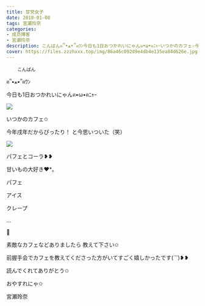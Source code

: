 ```yaml
---
title: 甘党女子
date: 2018-01-08
tags: 宮瀬玲奈
categories: 
- 成员博客
- 宮瀬玲奈
description: こんばんฅ՞•ﻌ•՞ฅﾜﾝ今日も1日おつかれいにゃんฅ•ω•ฅﾆｬｰいつかのカフェ✩今年戌年だからぴったり！と今思いついた（笑）パフェとコーラ❥❥...
cover: https://files.zzzhxxx.top/img/86a46c092d9e4db4e135ea84d626e.jpg 
---
```


        こんばん

ฅ՞•ﻌ•՞ฅﾜﾝ



今日も1日おつかれいにゃんฅ•ω•ฅﾆｬｰ







![](https://files.zzzhxxx.top/img/86a46c092d9e4db4e135ea84d626e.jpg)




いつかのカフェ✩


今年戌年だからぴったり！
と今思いついた（笑）







![](https://files.zzzhxxx.top/img/86a46c092d9e4db4e135ea84d626e-01.jpg)




パフェとコーラ❥❥







甘いもの大好き❤︎*。




パフェ

アイス

クレープ


...



💓









素敵なカフェなどありましたら
教えて下さい✩




前握手会でカフェを教えてくださった方がいてすごく嬉しかったです(*˙˘˙*)❥❥




読んでくれてありがとう✩

おやすれにゃ✩




宮瀬玲奈


